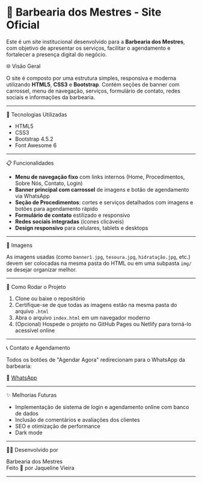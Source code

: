 # 💈 Barbearia dos Mestres - Site Oficial

Este é um site institucional desenvolvido para a **Barbearia dos Mestres**, com objetivo de apresentar os serviços, facilitar o agendamento e fortalecer a presença digital do negócio.

🌐 Visão Geral

O site é composto por uma estrutura simples, responsiva e moderna utilizando **HTML5**, **CSS3** e **Bootstrap**. Contém seções de banner com carrossel, menu de navegação, serviços, formulário de contato, redes sociais e informações da barbearia.

---

 🧰 Tecnologias Utilizadas

- HTML5
- CSS3
- Bootstrap 4.5.2
- Font Awesome 6

---

 📋 Funcionalidades

- **Menu de navegação fixo** com links internos (Home, Procedimentos, Sobre Nós, Contato, Login)
- **Banner principal com carrossel** de imagens e botão de agendamento via WhatsApp
- **Seção de Procedimentos**: cortes e serviços detalhados com imagens e botões para agendamento rápido
- **Formulário de contato** estilizado e responsivo
- **Redes sociais integradas** (ícones clicáveis)
- **Design responsivo** para celulares, tablets e desktops

---

📸 Imagens

As imagens usadas (como `banner1.jpg`, `tesoura.jpg`, `hidratação.jpg`, etc.) devem ser colocadas na mesma pasta do HTML ou em uma subpasta `img/` se desejar organizar melhor.

---

🚀 Como Rodar o Projeto

1. Clone ou baixe o repositório
2. Certifique-se de que todas as imagens estão na mesma pasta do arquivo `.html`
3. Abra o arquivo `index.html` em um navegador moderno
4. (Opcional) Hospede o projeto no GitHub Pages ou Netlify para torná-lo acessível online

---

📞 Contato e Agendamento

Todos os botões de "Agendar Agora" redirecionam para o WhatsApp da barbearia:

📲 [WhatsApp](https://wa.me/5513978131608)

---

✨ Melhorias Futuras

- Implementação de sistema de login e agendamento online com banco de dados
- Inclusão de comentários e avaliações dos clientes
- SEO e otimização de performance
- Dark mode

---

👩‍💻 Desenvolvido por

Barbearia dos Mestres  
Feito 💈 por Jaqueline Vieira

---

